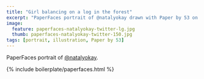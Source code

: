 ```yaml
---
title: "Girl balancing on a log in the forest"
excerpt: "PaperFaces portrait of @natalyokay drawn with Paper by 53 on an iPad."
image: 
  feature: paperfaces-natalyokay-twitter-lg.jpg
  thumb: paperfaces-natalyokay-twitter-150.jpg
tags: [portrait, illustration, Paper by 53]
---
```


PaperFaces portrait of [@natalyokay](http://twitter.com/natalyokay).

{% include boilerplate/paperfaces.html %}
